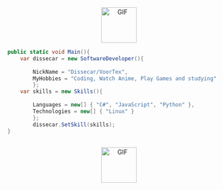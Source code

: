 <div align="center">
<img hight="80" width="80" alt="GIF" align="center" src="https://github.com/evitar/evitar/blob/main/assets/cute.gif">
 
</div>


```csharp
public static void Main(){
    var dissecar = new SoftwareDeveloper(){
    
        NickName = "Dissecar/VoorTex",
        MyHobbies = "Coding, Watch Anime, Play Games and studying"
        };
    var skills = new Skills(){
        
        Languages = new[] { "C#", "JavaScript", "Python" },
        Technologies = new[] { "Linux" }
        };
        dissecar.SetSkill(skills);
}
    
```

<div align="center">
<img hight="80" width="80" alt="GIF" align="center" src="https://github.com/evitar/evitar/blob/main/assets/gifgit.gif">
 
</div>



